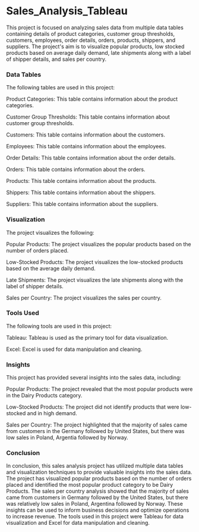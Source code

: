 # Sales_Analysis_Tableau


This project is focused on analyzing sales data from multiple data tables containing details of product categories, customer group thresholds, customers, employees, order details, orders, products, shippers, and suppliers. The project's aim is to visualize popular products, low stocked products based on average daily demand, late shipments along with a label of shipper details, and sales per country.

### Data Tables
The following tables are used in this project:

Product Categories: This table contains information about the product categories.

Customer Group Thresholds: This table contains information about customer group thresholds.

Customers: This table contains information about the customers.

Employees: This table contains information about the employees.

Order Details: This table contains information about the order details.

Orders: This table contains information about the orders.

Products: This table contains information about the products.

Shippers: This table contains information about the shippers.

Suppliers: This table contains information about the suppliers.

### Visualization
The project visualizes the following:

Popular Products: The project visualizes the popular products based on the number of orders placed.

Low-Stocked Products: The project visualizes the low-stocked products based on the average daily demand.

Late Shipments: The project visualizes the late shipments along with the label of shipper details.

Sales per Country: The project visualizes the sales per country.

### Tools Used
The following tools are used in this project:

Tableau: Tableau is used as the primary tool for data visualization.

Excel: Excel is used for data manipulation and cleaning.

### Insights
This project has provided several insights into the sales data, including:

Popular Products: The project revealed that the most popular products were in the Dairy Products category.

Low-Stocked Products: The project did not identify products that were low-stocked and in high demand.

Sales per Country: The project highlighted that the majority of sales came from customers in the Germany followed by United States, but there was low sales in Poland, Argentia followed by Norway.

### Conclusion
In conclusion, this sales analysis project has utilized multiple data tables and visualization techniques to provide valuable insights into the sales data. The project has visualized popular products based on the number of orders placed and identified the most popular product category to be Dairy Products. The sales per country analysis showed that the majority of sales came from customers in Germany followed by the United States, but there was relatively low sales in Poland, Argentina followed by Norway. These insights can be used to inform business decisions and optimize operations to increase revenue. The tools used in this project were Tableau for data visualization and Excel for data manipulation and cleaning.

